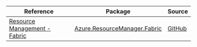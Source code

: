 | Reference | Package | Source |
|---|---|---|
|[Resource Management - Fabric](resourcemanager.fabric-readme.md)|[Azure.ResourceManager.Fabric](https://www.nuget.org/packages/Azure.ResourceManager.Fabric)|[GitHub](https://github.com/Azure/azure-sdk-for-net/blob/main/sdk/fabric/Azure.ResourceManager.Fabric)|

